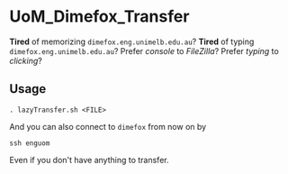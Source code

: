 # UoM_Dimefox_Transfer

__Tired__ of memorizing `dimefox.eng.unimelb.edu.au`?
__Tired__ of typing `dimefox.eng.unimelb.edu.au`?
Prefer _console_ to _FileZilla_?
Prefer _typing_ to _clicking_?

## Usage
`. lazyTransfer.sh <FILE>`

And you can also connect to `dimefox` from now on by
```
ssh enguom
```
Even if you don't have anything to transfer.
